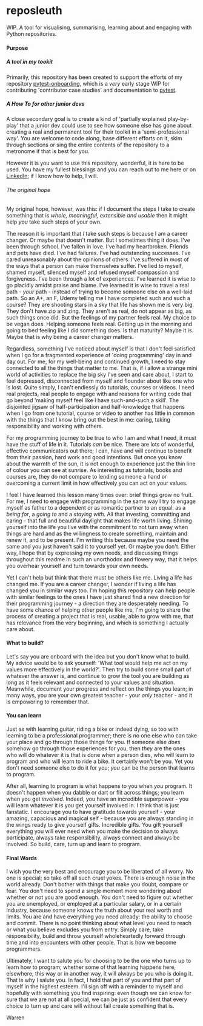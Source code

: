 # reposleuth
WIP. A tool for visualising, summarising, learning about and engaging with Python repositories. 

#### Purpose
##### A tool in my tookit
Primarily, this repository has been created to support the efforts of my repository [pytest-onboarding](https://github.com/WarrenTheRabbit/pytest-onboarding/blob/main/README.md), which is a *very* early stage WIP for contributing 'contributor case studies' and documentation to [pytest](https://docs.pytest.org/en/7.4.x/).

##### A *How To* for other junior devs  
A close secondary goal is to create a kind of 'partially explained play-by-play' that a junior dev could use to see how someone else has gone about creating a real and permanent tool for their toolkit in a 'semi-professional way'. You are welcome to code along, base different efforts on it, skim through sections or sing the entire contents of the repository to a metronome if that is best for you. 

However it is you want to use this repository, wonderful, it is here to be used. You have my fullest blessings and you can reach out to me here or on [LinkedIn](https://www.linkedin.com/in/warrenmarkham/); if I know how to help, I will.

###### The original hope
My original hope, however, was this: if I document the steps I take to create something that is *whole, meaningful, extensible and usable* then it might help *you* take such steps of your own. 

The reason it is important that *I* take such steps is because I am a career changer. Or maybe that doesn't matter. But I sometimes thing it does. I've been through school. I've fallen in love. I've had my heartbroken. Friends and pets have died. I've had failures. I've had outstanding successes. I've cared unreasonably about the opinions of others. I've suffered in most of the ways that a person can make themselves suffer. I've lied to myself, shamed myself, silenced myself and refused myself compassion and forgiveness. I've been through a lot of experiences. I've learned it is wise to go placidly amidst praise and blame. I've learned it is wise to travel a real path - *your* path - instead of trying to become someone else on a well-laid path. So an A+, an F, Udemy telling me I have completed such and such a course? They are shooting stars in a sky that life has shown me is very big. They don't have zip and zing. They aren't as real, do not appear as big, as such things once did. But the feelings of my partner feels real. My choice to be vegan does. Helping someone feels real. Getting up in the morning and going to bed feeling like I did something does. Is that maturity? Maybe it is. Maybe that is why being a career changer matters. 

Regardless, something I've noticed about myself is that I don't feel satisfied when I go for a fragmented experience of 'doing programming' day in and day out. For me, for my well-being and continued growth, I need to stay connected to all the things that matter to me. That is, if I allow a strange mini world of activities to replace the big sky I've seen and care about, I start to feel depressed, disconnected from myself and flounder about like one who is lost. Quite simply, I can't endlessly do tutorials, courses or videos. I need real projects, real people to engage with and reasons for writing code that go beyond 'making myself feel like I have such-and-such a skill'. The disjointed jigsaw of half-participation and half-knowledge that happens when I go from one tutorial, course or video to another has little in common with the things that I know bring out the best in me: caring, taking responsibility and working with others. 

For my programming journey to be true to who I am and what I need, it must have the stuff of life in it. Tutorials *can* be nice. There are lots of wonderful, effective communicators out there; I can, have and will continue to benefit from their passion, hard work and good intentions. But once you know about the warmth of the sun, it is not enough to experience just the thin line of colour you can see at sunrise. As interesting as tutorials, books and courses are, they do not compare to lending someone a hand or overcoming a current limit in how effectively you can act on your values. 

I feel I have learned this lesson many times over: brief things grow no fruit. For me, I need to engage with programming in the same way I try to engage myself as father to a dependent or as romantic partner to an equal: as a  *being for*, a *going to* and a *staying with*. All that investing, committing and caring - that full and beautiful daylight that makes life worth living. Shining yourself into the life you live with the commitment to not turn away when things are hard and as the willingness to create something, maintain and renew it, and to be present. I'm writing this because maybe you need the same and you just haven't said it to yourself yet. Or maybe you don't. Either way, I hope that by expressing my own needs, and discussing things throughout this readme in such an unorthodox and flowery way, that it helps you overhear yourself and turn towards your own needs. 

Yet I can't help but think that there must be others like me. Living a life has changed me. If you are a career changer, I wonder if living a life has changed you in similar ways too. I'm hoping this repository can help people with similar feelings to the ones I have just shared find a new direction for their programming journey - a direction they are desperately needing. To have some chance of helping other people like me, I'm going to share the process of creating a project that is real, usable, able to grow with me, that has relevance from the very beginning, and which is something I actually care about.


#### What to build?
Let's say you are onboard with the idea but you don't know what to build. My advice would be to ask yourself: 'What tool would help me act on my values more effectively in the world?'. Then try to build some small part of whatever the answer is, and continue to grow the tool you are building as long as it feels relevant and connected to your values and situation. Meanwhile, document your progress and reflect on the things you learn; in many ways, you are your own greatest teacher - your *only* teacher - and it is empowering to remember that. 

#### You can learn
Just as with learning guitar, riding a bike or indeed dying, so too with learning to be a professional programmer; there is no one else who can take your place and go through those things for you. If someone else *does* somehow go through those experiences for you, then *they* are the ones who will do whatever it is that is done when a person dies, who will learn to program and who will learn to ride a bike. It certainly won't be you. Yet you don't need someone else to do it for you; *you* can be the person that learns to program. 

After all, learning to program is what happens to you when *you* program. It doesn't happen when you dabble or dart or flit across things; you learn when you get *involved*. Indeed, you have an incredible superpower - you will learn whatever it is you get yourself involved in. I think that is just fanstatic. I encourage you to have gratitude towards yourself - your amazing, capacious and magical self - because you are always standing in the wings ready to give yourself gifts. Incredible gifts. You gift yourself everything you will ever need when you make the decision to always participate, always take responsibility, always connect and always be involved. So build, care, turn up and learn to program. 

#### Final Words
I wish you the very best and encourage you to be liberated of all worry. No one is special; so take off all such cruel yokes. There is enough noise in the world already. Don't bother with things that make you doubt, compare or fear. You don't need to spend a single moment more wondering about whether or not you are good enough. You don't need to figure out whether you are unemployed, or employed at a particular salary, or in a certain industry, because someone knows the truth about your real worth and limits. You are and have everything you need already: the ability to choose and commit. There is no point thinking about what level you need to reach or what you believe excludes you from entry. Simply care, take responsibility, build and throw yourself wholeheartedly forward through time and into encounters with other people. That is how we become programmers.

Ultimately, I want to salute you for choosing to be the one who turns up to learn how to program; whether some of that learning happens here, elsewhere, this way or in another way, it will always be you who is doing it. That is why I salute you. In fact, I hold that part of you and that part of myself in the highest esteem. I'll sign off with a reminder to myself and hopefully with something you find inspiring: even though we can know for sure that we are not at all special, we can be just as confident that every choice to turn up and care will without fail create something that is. 

Warren
